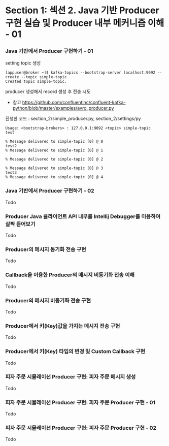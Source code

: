 # Section 1: 섹션 2. Java 기반 Producer 구현 실습 및 Producer 내부 메커니즘 이해 - 01

### Java 기반에서 Producer 구현하기 - 01
setting topic 생성
```shell
[appuser@broker ~]$ kafka-topics --bootstrap-server localhost:9092 --create --topic simple-topic
Created topic simple-topic.
```
 
producer 생성해서 record 생성 후 전송 시도
- 참고 https://github.com/confluentinc/confluent-kafka-python/blob/master/examples/avro_producer.py

진행한 코드 : section_2/simple_producer.py, section_2/settings/py

```shell
Usage: <bootstrap-brokers> : 127.0.0.1:9092 <topic> simple-topic
test

% Message delivered to simple-topic [0] @ 0
test2
% Message delivered to simple-topic [0] @ 1

% Message delivered to simple-topic [0] @ 2

% Message delivered to simple-topic [0] @ 3
test3
% Message delivered to simple-topic [0] @ 4
```

### Java 기반에서 Producer 구현하기 - 02

Todo 

### Producer Java 클라이언트 API 내부를 Intellij Debugger를 이용하여 살짝 뜯어보기

Todo 

### Producer의 메시지 동기화 전송 구현

Todo 

### Callback을 이용한 Producer의 메시지 비동기화 전송 이해

Todo 

### Producer의 메시지 비동기화 전송 구현

Todo 

### Producer에서 키(Key)값을 가지는 메시지 전송 구현

Todo 

### Producer에서 키(Key) 타입의 변경 및 Custom Callback 구현

Todo 

### 피자 주문 시뮬레이션 Producer 구현: 피자 주문 메시지 생성

Todo 

### 피자 주문 시뮬레이션 Producer 구현: 피자 주문 Producer 구현 - 01

Todo 

### 피자 주문 시뮬레이션 Producer 구현: 피자 주문 Producer 구현 - 02

Todo 

